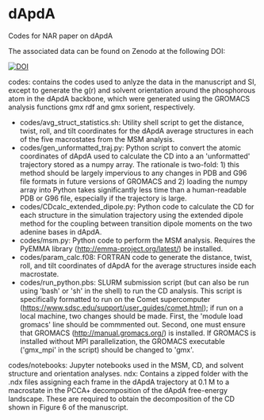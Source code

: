 # dApdA
Codes for NAR paper on dApdA

The associated data can be found on Zenodo at the following DOI:

[![DOI](https://zenodo.org/badge/DOI/10.5281/zenodo.3971255.svg)](https://doi.org/10.5281/zenodo.3971255)

codes: contains the codes used to anlyze the data in the manuscript and SI, except to generate the g(r) and solvent orientation around the phosphorous atom in the dApdA backbone, which were generated using the GROMACS analysis functions gmx rdf and gmx sorient, respectively.
- codes/avg_struct_statistics.sh: Utility shell script to get the distance, twist, roll, and tilt coordinates for the dApdA average structures in each of the five macrostates from the MSM analysis.
- codes/gen_unformatted_traj.py: Python script to convert the atomic coordinates of dApdA used to calculate the CD into a an 'unformatted' trajectory stored as a numpy array. The rationale is two-fold: 1) this method should be largely impervious to any changes in PDB and G96 file formats in future versions of GROMACS and 2) loading the numpy array into Python takes significantly less time than a human-readable PDB or G96 file, especially if the trajectory is large.
- codes/CDcalc_extended_dipole.py: Python code to calculate the CD for each structure in the simulation trajectory using the extended dipole method for the coupling between transition dipole moments on the two adenine bases in dApdA.
- codes/msm.py: Python code to perform the MSM analysis. Requires the PyEMMA library (http://emma-project.org/latest/) be installed.
- codes/param_calc.f08: FORTRAN code to generate the distance, twist, roll, and tilt coordinates of dApdA for the average structures inside each macrostate. 
- codes/run_python.pbs: SLURM submission script (but can also be run using 'bash' or 'sh' in the shell) to run the CD analysis. This script is specifically formatted to run on the Comet supercomputer (https://www.sdsc.edu/support/user_guides/comet.html); if run on a local machine, two changes should be made. First, the 'module load gromacs' line should be commmented out. Second, one must ensure that GROMACS (http://manual.gromacs.org/) is installed. If GROMACS is installed without MPI parallelization, the GROMACS executable ('gmx_mpi' in the script) should be changed to 'gmx'.

codes/notebooks: Jupyter notebooks used in the MSM, CD, and solvent structure and orientation analyses. 
ndx: Contains a zipped folder with the .ndx files assigning each frame in the dApdA trajectory at 0.1 M to a macrostate in the PCCA+ decomposition of the dApdA free-energy landscape. These are required to obtain the decomposition of the CD shown in Figure 6 of the manuscript.
